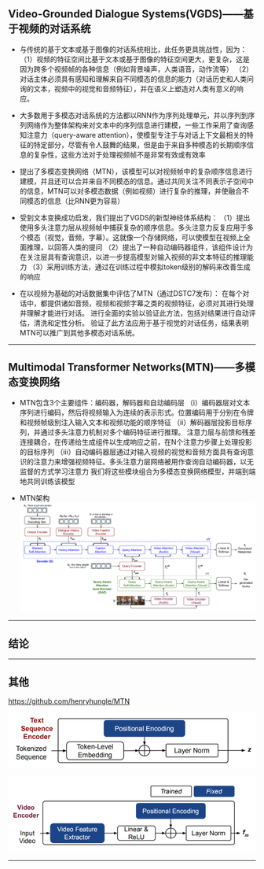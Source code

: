 ## Video-Grounded Dialogue Systems(VGDS)——基于视频的对话系统

- 与传统的基于文本或基于图像的对话系统相比，此任务更具挑战性，因为：
（1）视频的特征空间比基于文本或基于图像的特征空间更大，更复杂，这是因为跨多个视频帧的各种信息（例如背景噪声，人类语音，动作流等）
（2）对话主体必须具有感知和理解来自不同模态的信息的能力（对话历史和人类问询的文本，视频中的视觉和音频特征），并在语义上塑造对人类有意义的响应。

- 大多数用于多模态对话系统的方法都以RNN作为序列处理单元，并以序列到序列网络作为整体架构来对文本中的序列信息进行建模，一些工作采用了查询感知注意力（query-aware attention），使模型专注于与对话上下文最相关的特征的特定部分，尽管有令人鼓舞的结果，但是由于来自多种模态的长期顺序信息的复杂性，这些方法对于处理视频帧不是非常有效或有效率

- 提出了多模态变换网络（MTN），该模型可以对视频帧中的复杂顺序信息进行建模，并且还可以合并来自不同模态的信息。通过共同关注不同表示子空间中的信息，MTN可以对多模态数据（例如视频）进行复杂的推理，并使融合不同模态的信息（比RNN更为容易）

- 受到文本变换成功启发，我们提出了VGDS的新型神经体系结构：
（1）提出使用多头注意力层从视频帧中捕获复杂的顺序信息。多头注意力反复应用于多个模态（视觉，音频，字幕）。这就像一个存储网络，可以使模型在视频上全面推理，以回答人类的提问
（2）提出了一种自动编码器组件，该组件设计为在关注层具有查询意识，以进一步提高模型对输入视频的非文本特征的推理能力
（3）采用训练方法，通过在训练过程中模拟token级别的解码来改善生成的响应

- 在以视频为基础的对话数据集中评估了MTN（通过DSTC7发布）：
在每个对话中，都提供诸如音频，视频和视频字幕之类的视频特征，必须对其进行处理并理解才能进行对话。
进行全面的实验以验证此方法，包括对结果进行自动评估，清洗和定性分析。
验证了此方法应用于基于视觉的对话任务，结果表明MTN可以推广到其他多模态对话系统。

---

## Multimodal Transformer Networks(MTN)——多模态变换网络

- MTN包含3个主要组件：编码器，解码器和自动编码层
（i）编码器层对文本序列进行编码，然后将视频输入为连续的表示形式。位置编码用于分别在令牌和视频帧级别注入输入文本和视频功能的顺序特征
（ii）解码器层投影目标序列，并通过多头注意力机制对多个编码特征进行推理。
注意力层与前馈和残差连接耦合，在传递给生成组件以生成响应之前，在N个注意力步骤上处理投影的目标序列
（iii）自动编码器层通过对输入视频的视觉和音频方面具有查询意识的注意力来增强视频特征。多头注意力层网络被用作查询自动编码器，以无监督的方式学习注意力
我们将这些模块组合为多模态变换网络模型，并端到端地共同训练该模型

- MTN架构
![img](../imgs/a47dfa76-4f37-43b8-826c-bfea9c6d3163.png)


---

## 结论






---

## 其他

https://github.com/henryhungle/MTN  


![img](../imgs/7de032ce-33ef-49aa-bdc8-c9d8d3aa03e1.png)  


![img](../imgs/00ee26a1-6ea7-4da7-81e7-eb422eca643d.png)



---

